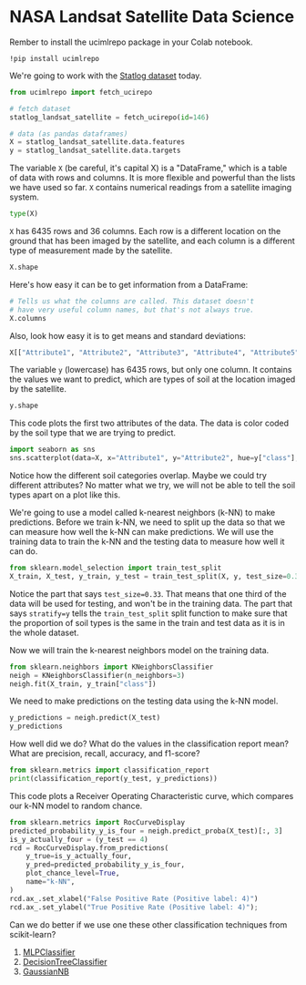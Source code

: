 # NASA Landsat Satellite Data Science

Rember to install the ucimlrepo package in your Colab notebook.

```
!pip install ucimlrepo
```

We're going to work with the [Statlog dataset](https://archive.ics.uci.edu/dataset/146/statlog+landsat+satellite) today.

```python
from ucimlrepo import fetch_ucirepo

# fetch dataset 
statlog_landsat_satellite = fetch_ucirepo(id=146)

# data (as pandas dataframes)
X = statlog_landsat_satellite.data.features
y = statlog_landsat_satellite.data.targets
```

The variable `X` (be careful, it's capital X) is a "DataFrame," which is a table of data with rows and columns.
It is more flexible and powerful than the lists we have used so far.
`X` contains numerical readings from a satellite imaging system.

```python
type(X)
```

`X` has 6435 rows and 36 columns.
Each row is a different location on the ground that has been imaged by the satellite, and each column is a different type of measurement made by the satellite.

```python
X.shape
```

Here's how easy it can be to get information from a DataFrame:

```python
# Tells us what the columns are called. This dataset doesn't
# have very useful column names, but that's not always true.
X.columns
```

Also, look how easy it is to get means and standard deviations:

```python
X[["Attribute1", "Attribute2", "Attribute3", "Attribute4", "Attribute5"]].describe()
```

The variable `y` (lowercase) has 6435 rows, but only one column.
It contains the values we want to predict, which are types of soil at the location imaged by the satellite.

```python
y.shape
```

This code plots the first two attributes of the data. The data is color coded by the soil type that we are trying to predict.

```python
import seaborn as sns
sns.scatterplot(data=X, x="Attribute1", y="Attribute2", hue=y["class"], palette="Set1");
```

Notice how the different soil categories overlap. Maybe we could try different attributes? No matter what we try, we will not be able to tell the soil types apart on a plot like this.

We're going to use a model called k-nearest neighbors (k-NN) to make predictions.
Before we train k-NN, we need to split up the data so that we can measure how well the k-NN can make predictions.
We will use the training data to train the k-NN and the testing data to measure how well it can do.

```python
from sklearn.model_selection import train_test_split
X_train, X_test, y_train, y_test = train_test_split(X, y, test_size=0.33, stratify=y, random_state=42)
```

Notice the part that says `test_size=0.33`. That means that one third of the data will be used for testing, and won't be in the training data.
The part that says `stratify=y` tells the `train_test_split` split function to make sure that the proportion of soil types is the same in the train and test data as it is in the whole dataset.

Now we will train the k-nearest neighbors model on the training data.

```python
from sklearn.neighbors import KNeighborsClassifier
neigh = KNeighborsClassifier(n_neighbors=3)
neigh.fit(X_train, y_train["class"])
```

We need to make predictions on the testing data using the k-NN model.

```python
y_predictions = neigh.predict(X_test)
y_predictions
```

How well did we do? What do the values in the classification report mean?
What are precision, recall, accuracy, and f1-score?

```python
from sklearn.metrics import classification_report
print(classification_report(y_test, y_predictions))
```

This code plots a Receiver Operating Characteristic curve, which compares our k-NN model to random chance.

```python
from sklearn.metrics import RocCurveDisplay
predicted_probability_y_is_four = neigh.predict_proba(X_test)[:, 3]
is_y_actually_four = (y_test == 4)
rcd = RocCurveDisplay.from_predictions(
    y_true=is_y_actually_four,
    y_pred=predicted_probability_y_is_four,
    plot_chance_level=True,
    name="k-NN",
)
rcd.ax_.set_xlabel("False Positive Rate (Positive label: 4)")
rcd.ax_.set_ylabel("True Positive Rate (Positive label: 4)");
```

Can we do better if we use one these other classification techniques from scikit-learn?
 1. [MLPClassifier](https://scikit-learn.org/stable/modules/generated/sklearn.neural_network.MLPClassifier.html)
 2. [DecisionTreeClassifier](https://scikit-learn.org/stable/modules/generated/sklearn.tree.DecisionTreeClassifier.html)
 3. [GaussianNB](https://scikit-learn.org/stable/modules/generated/sklearn.naive_bayes.GaussianNB.html)
